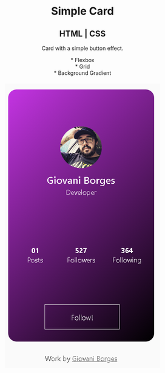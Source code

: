 <h1 align="center">Simple Card</h1>
<h2 align="center">HTML | CSS </H2>
<p align="center"> Card with a simple button effect. </p>
<p align="center"> * Flexbox </br>
* Grid</br>
* Background Gradient </br></p>
<h4 align="center">
  <img alt="Card-CSS" title="#CardExample" src="card.png" />
</h4>
